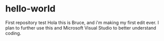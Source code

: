 # hello-world
First repository test
Hola this is Bruce, and i'm making my first edit ever. I plan to further use this and Microsoft Visual Studio to better understand coding.
